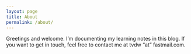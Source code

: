 ```yaml
---
layout: page
title: About
permalink: /about/
---
```


Greetings and welcome. I’m documenting my learning notes in this blog. If you want to get in touch, feel free to contact me at tvdw “at” fastmail.com.
